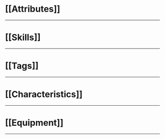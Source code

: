 # [[Attributes]]
---

# [[Skills]]
---

# [[Tags]]
---

# [[Characteristics]]
---

# [[Equipment]]
---
